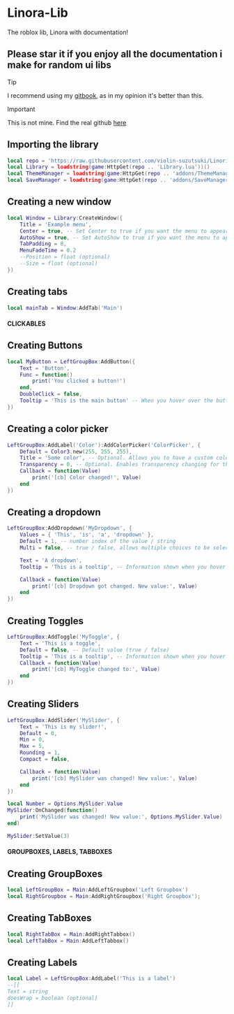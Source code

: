 # Linora-Lib
The roblox lib, Linora with documentation! 
## Please star it if you enjoy all the documentation i make for random ui libs
> [!TIP]
> I recommend using my [gitbook](https://stratxgy.gitbook.io/linora-lib), as in my opinion it's better than this.

> [!IMPORTANT]  
> This is not mine. Find the real github [here](https://github.com/violin-suzutsuki/LinoriaLib)
>
> 
> ## Importing the library
```lua
local repo = 'https://raw.githubusercontent.com/violin-suzutsuki/LinoriaLib/main/'
local Library = loadstring(game:HttpGet(repo .. 'Library.lua'))()
local ThemeManager = loadstring(game:HttpGet(repo .. 'addons/ThemeManager.lua'))()
local SaveManager = loadstring(game:HttpGet(repo .. 'addons/SaveManager.lua'))()
```

## Creating a new window
```lua
local Window = Library:CreateWindow({
    Title = 'Example menu',
    Center = true, -- Set Center to true if you want the menu to appear in the center
    AutoShow = true, -- Set AutoShow to true if you want the menu to appear when it is created
    TabPadding = 8,
    MenuFadeTime = 0.2
    --Position = float (optional)
    --Size = float (optional)
})
```

## Creating tabs
```lua
local mainTab = Window:AddTab('Main')
```
#### CLICKABLES

## Creating Buttons
```lua
local MyButton = LeftGroupBox:AddButton({
    Text = 'Button',
    Func = function()
        print('You clicked a button!')
    end,
    DoubleClick = false,
    Tooltip = 'This is the main button' -- When you hover over the button this appears
})
```


## Creating a color picker
```lua
LeftGroupBox:AddLabel('Color'):AddColorPicker('ColorPicker', {
    Default = Color3.new(255, 255, 255),
    Title = 'Some color', -- Optional. Allows you to have a custom color picker title (when you open it)
    Transparency = 0, -- Optional. Enables transparency changing for this color picker (leave as nil to disable)
    Callback = function(Value)
        print('[cb] Color changed!', Value)
    end
})
```
## Creating a dropdown
```lua
LeftGroupBox:AddDropdown('MyDropdown', {
    Values = { 'This', 'is', 'a', 'dropdown' },
    Default = 1, -- number index of the value / string
    Multi = false, -- true / false, allows multiple choices to be selected

    Text = 'A dropdown',
    Tooltip = 'This is a tooltip', -- Information shown when you hover over the dropdown

    Callback = function(Value)
        print('[cb] Dropdown got changed. New value:', Value)
    end
})
```
## Creating Toggles
```lua
LeftGroupBox:AddToggle('MyToggle', {
    Text = 'This is a toggle',
    Default = false, -- Default value (true / false)
    Tooltip = 'This is a tooltip', -- Information shown when you hover over the toggle
    Callback = function(Value)
        print('[cb] MyToggle changed to:', Value)
    end
})
```


## Creating Sliders

```lua
LeftGroupBox:AddSlider('MySlider', {
    Text = 'This is my slider!',
    Default = 0,
    Min = 0,
    Max = 5,
    Rounding = 1,
    Compact = false,

    Callback = function(Value)
        print('[cb] MySlider was changed! New value:', Value)
    end
})

local Number = Options.MySlider.Value
MySlider:OnChanged(function()
    print('MySlider was changed! New value:', Options.MySlider.Value)
end)

MySlider:SetValue(3)
```
#### GROUPBOXES, LABELS, TABBOXES

## Creating GroupBoxes
```lua
local LeftGroupBox = Main:AddLeftGroupbox('Left Groupbox')
local RightGroupbox = Main:AddRightGroupbox('Right Groupbox');
```

## Creating TabBoxes
```lua
local RightTabBox = Main:AddRightTabbox()
local LeftTabBox = Main:AddLeftTabbox()
```

## Creating Labels
```lua
local Label = LeftGroupBox:AddLabel('This is a label')
--[[
Text = string
doesWrap = boolean (optional)
]]
```

